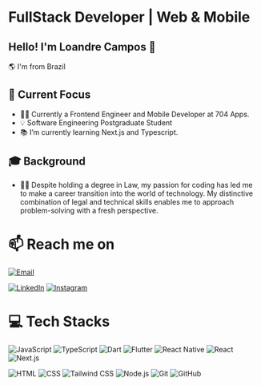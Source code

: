 # FullStack Developer | Web & Mobile

## Hello! I'm Loandre Campos 👋

🌎 I'm from Brazil 

## 🎯 Current Focus

- 🧑‍💻 Currently a Frontend Engineer and Mobile Developer at 704 Apps.
- 💡 Software Engineering Postgraduate Student
- 📚 I’m currently learning Next.js and Typescript.

## 🎓 Background

- 👨‍🎓 Despite holding a degree in Law, my passion for coding has led me to make a career transition into the world of technology. My distinctive combination of legal and technical skills enables me to approach problem-solving with a fresh perspective.

# 📫 Reach me on

[![Email](https://img.shields.io/badge/Email-loandre.dev%40gmail.com-blue?style=flat-square)](mailto:loandre.dev@gmail.com?subject=Hi%20Loandre,%0A%0AI%20found%20you%20on%20GitHub%20and%20wanted%20to%20reach%20out.)


[![LinkedIn](https://img.shields.io/badge/LinkedIn-%230077B5?style=flat-square&logo=linkedin&logoColor=white)](https://linkedin.com/in/loandre)
[![Instagram](https://img.shields.io/badge/Instagram-%23E4405F?style=flat-square&logo=Instagram&logoColor=white)](https://instagram.com/loandre)

# 💻 Tech Stacks

![JavaScript](https://img.shields.io/badge/JavaScript-323330?style=flat-square&logo=javascript&logoColor=F7DF1E)
![TypeScript](https://img.shields.io/badge/TypeScript-007ACC?style=flat-square&logo=typescript&logoColor=white)
![Dart](https://img.shields.io/badge/Dart-0175C2?style=flat-square&logo=dart&logoColor=white)
![Flutter](https://img.shields.io/badge/Flutter-02569B?style=flat-square&logo=flutter&logoColor=white)
![React Native](https://img.shields.io/badge/React_Native-20232A?style=flat-square&logo=react&logoColor=61DAFB)
![React](https://img.shields.io/badge/React-20232A?style=flat-square&logo=react&logoColor=61DAFB)
![Next.js](https://img.shields.io/badge/Next.js-000000?style=flat-square&logo=next.js&logoColor=white)

![HTML](https://img.shields.io/badge/HTML5-E34F26?style=flat-square&logo=html5&logoColor=white)
![CSS](https://img.shields.io/badge/CSS3-1572B6?style=flat-square&logo=css3&logoColor=white)
![Tailwind CSS](https://img.shields.io/badge/Tailwind_CSS-38B2AC?style=flat-square&logo=tailwind-css&logoColor=white)
![Node.js](https://img.shields.io/badge/Node.js-43853D?style=flat-square&logo=node.js&logoColor=white)
![Git](https://img.shields.io/badge/GIT-E44C30?style=flat-square&logo=git&logoColor=white)
![GitHub](https://img.shields.io/badge/GitHub-100000?style=flat-square&logo=github&logoColor=white)
